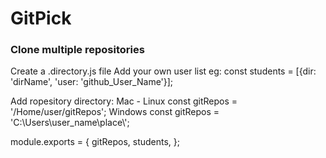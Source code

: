 # GitPick

### Clone multiple repositories

Create a .directory.js file
Add your own user list 
eg: const students = [{dir: 'dirName', 'user: 'github_User_Name'}];

Add ropesitory directory:
Mac - Linux
const gitRepos = '/Home/user/gitRepos';
Windows
const gitRepos = 'C:\\Users\\user_name\\place\\';

module.exports = {
  gitRepos,
  students,
};
